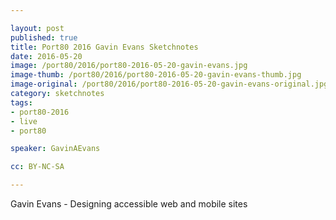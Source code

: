 ```yaml
---

layout: post
published: true
title: Port80 2016 Gavin Evans Sketchnotes
date: 2016-05-20
image: /port80/2016/port80-2016-05-20-gavin-evans.jpg
image-thumb: /port80/2016/port80-2016-05-20-gavin-evans-thumb.jpg
image-original: /port80/2016/port80-2016-05-20-gavin-evans-original.jpg
category: sketchnotes
tags:
- port80-2016
- live
- port80

speaker: GavinAEvans

cc: BY-NC-SA

---
```


Gavin Evans - Designing accessible web and mobile sites
